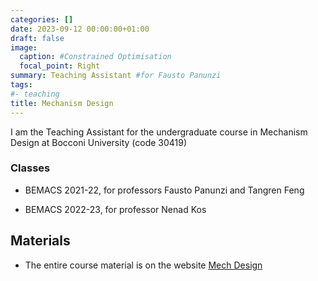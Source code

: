 ```yaml
---
categories: []
date: 2023-09-12 00:00:00+01:00
draft: false
image:
  caption: #Constrained Optimisation
  focal_point: Right
summary: Teaching Assistant #for Fausto Panunzi
tags:
#- teaching
title: Mechanism Design
---
```

I am the Teaching Assistant for the undergraduate course in Mechanism Design at Bocconi University (code 30419)

### Classes

* BEMACS 2021-22, for professors Fausto Panunzi and Tangren Feng

* BEMACS 2022-23, for professor Nenad Kos 

## Materials

* The entire course material is on the website [Mech Design](https://didattica.unibocconi.it/ts/tsn_anteprima.php?cod_ins=30419&anno=2019&IdPag=6162)

